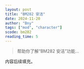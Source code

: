 ```yaml
---
layout: post
title: "BM282 安洁"
date: 2024-11-20
author: "Bny"
tags: ["mod", "character"]
scode: bm282
reading_time: 5
---
```


> 帮助你了解“BM282 安洁”功能...

内容后续填充。
